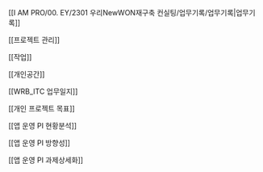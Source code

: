 [[I AM PRO/00. EY/2301 우리NewWON재구축 컨실팅/업무기록/업무기록|업무기록]]

[[프로젝트 관리]]

[[작업]]

[[개인공간]]

[[WRB_ITC 업무일지]]

[[개인 프로젝트 목표]]

[[앱 운영 PI 현황분석]]

[[앱 운영 PI 방향성]]

[[앱 운영 PI 과제상세화]]